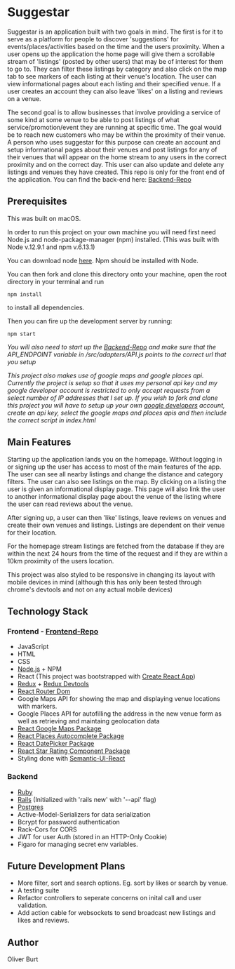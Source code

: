 # Suggestar

Suggestar is an application built with two goals in mind. The first is for it to serve as a platform for people to discover 'suggestions' for events/places/activities based on the time and the users proximity. When a user opens up the application the home page will give them a scrollable stream of 'listings' (posted by other users) that may be of interest for them to go to. They can filter these listings by category and also click on the map tab to see markers of each listing at their venue's location. The user can view informational pages about each listing and their specified venue. If a user creates an account they can also leave 'likes' on a listing and reviews on a venue.

The second goal is to allow businesses that involve providing a service of some kind at some venue to be able to post listings of what service/promotion/event they are running at specific time. The goal would be to reach new customers who may be within the proximity of their venue. A person who uses suggestar for this purpose can create an account and setup informational pages about their venues and post listings for any of their venues that will appear on the home stream to any users in the correct proximity and on the correct day. This user can also update and delete any listings and venues they have created.
This repo is only for the front end of the application. You can find the back-end here: [Backend-Repo](https://github.com/oliburt/suggestar-backend)


## Prerequisites

This was built on macOS.

In order to run this project on your own machine you will need first need Node.js and node-package-manager (npm) installed. (This was built with Node v.12.9.1 and npm v.6.13.1)

You can download node [here](https://nodejs.org/en/).
Npm should be installed with Node.

You can then fork and clone this directory onto your machine, open the root directory in your terminal and run

```
npm install
```
to install all dependencies.

Then you can fire up the development server by running:
```
npm start
```

*You will also need to start up the [Backend-Repo](https://github.com/oliburt/suggestar-backend) and make sure that the API_ENDPOINT variable in /src/adapters/API.js points to the correct url that you setup*

*This project also makes use of google maps and google places api. Currently the project is setup so that it uses my personal api key and my google developer account is restricted to only accept requests from a select number of IP addresses that I set up. If you wish to fork and clone this project you will have to setup up your own [google developers](https://console.developers.google.com/) account, create an api key, select the google maps and places apis and then include the correct script in index.html*


## Main Features

Starting up the application lands you on the homepage. Without logging in or signing up the user has access to most of the main features of the app. The user can see all nearby listings and change the distance and category filters. The user can also see listings on the map. By clicking on a listing the user is given an informational display page. This page will also link the user to another informational display page about the venue of the listing where the user can read reviews about the venue.

After signing up, a user can then 'like' listings, leave reviews on venues and create their own venues and listings. Listings are dependent on their venue for their location.

For the homepage stream listings are fetched from the database if they are within the next 24 hours from the time of the request and if they are within a 10km proximity of the users location.

This project was also styled to be responsive in changing its layout with mobile devices in mind (although this has only been tested through chrome's devtools and not on any actual mobile devices)

## Technology Stack

### Frontend - [Frontend-Repo](https://github.com/oliburt/suggestar)

- JavaScript
- HTML
- CSS
- [Node.js]((https://nodejs.org/en/)) + NPM
- React (This project was bootstrapped with [Create React App](https://github.com/facebook/create-react-app))
- [Redux](https://redux.js.org/) + [Redux Devtools](https://chrome.google.com/webstore/detail/redux-devtools/lmhkpmbekcpmknklioeibfkpmmfibljd?hl=en)
- [React Router Dom](https://reacttraining.com/react-router/web/guides/quick-start)
- Google Maps API for showing the map and displaying venue locations with markers.
- Google Places API for autofilling the address in the new venue form as well as retrieving and maintaing geolocation data
- [React Google Maps Package](https://tomchentw.github.io/react-google-maps/)
- [React Places Autocomplete Package](https://github.com/hibiken/react-places-autocomplete)
- [React DatePicker Package](https://reactdatepicker.com/)
- [React Star Rating Component Package](https://github.com/voronianski/react-star-rating-component)
- Styling done with [Semantic-UI-React](https://react.semantic-ui.com/)

### Backend

- [Ruby](https://www.ruby-lang.org/en/documentation/)
- [Rails](https://rubyonrails.org/) (Initialized with 'rails new' with '--api' flag)
- [Postgres](https://www.postgresql.org/)
- Active-Model-Serializers for data serialization
- Bcrypt for password authentication
- Rack-Cors for CORS
- JWT for user Auth (stored in an HTTP-Only Cookie)
- Figaro for managing secret env variables.


## Future Development Plans

- More filter, sort and search options. Eg. sort by likes or search by venue.
- A testing suite
- Refactor controllers to seperate concerns on inital call and user validation.
- Add action cable for websockets to send broadcast new listings and likes and reviews.

## Author

Oliver Burt